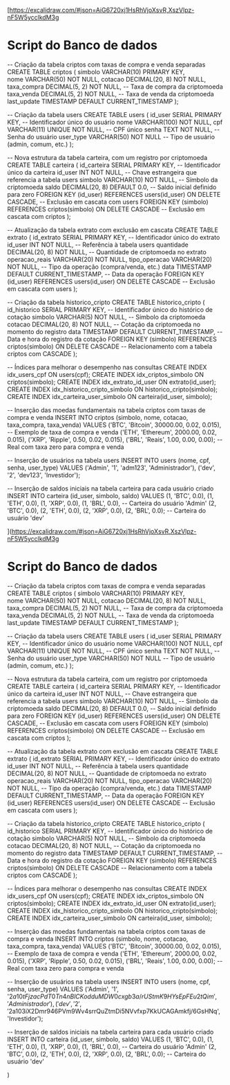 [https://excalidraw.com/#json=AiG6720xj1HsRhVjoXsvR,XszVlpz-nF5W5ycclkdM3g


# Script do Banco de dados
-- Criação da tabela criptos com taxas de compra e venda separadas
CREATE TABLE criptos (
    simbolo VARCHAR(10) PRIMARY KEY,  
    nome VARCHAR(50) NOT NULL,
    cotacao DECIMAL(20, 8) NOT NULL,
    taxa_compra DECIMAL(5, 2) NOT NULL,  -- Taxa de compra da criptomoeda
    taxa_venda DECIMAL(5, 2) NOT NULL,   -- Taxa de venda da criptomoeda
    last_update TIMESTAMP DEFAULT CURRENT_TIMESTAMP
);

-- Criação da tabela users
CREATE TABLE users (
    id_user SERIAL PRIMARY KEY,  -- Identificador único do usuário
    nome VARCHAR(100) NOT NULL,
    cpf VARCHAR(11) UNIQUE NOT NULL,  -- CPF único
    senha TEXT NOT NULL,  -- Senha do usuário
    user_type VARCHAR(50) NOT NULL  -- Tipo de usuário (admin, comum, etc.)
);

-- Nova estrutura da tabela carteira, com um registro por criptomoeda
CREATE TABLE carteira (
    id_carteira SERIAL PRIMARY KEY,  -- Identificador único da carteira
    id_user INT NOT NULL,  -- Chave estrangeira que referencia a tabela users
    simbolo VARCHAR(10) NOT NULL,  -- Símbolo da criptomoeda
    saldo DECIMAL(20, 8) DEFAULT 0.0,  -- Saldo inicial definido para zero
    FOREIGN KEY (id_user) REFERENCES users(id_user) ON DELETE CASCADE,  -- Exclusão em cascata com users
    FOREIGN KEY (simbolo) REFERENCES criptos(simbolo) ON DELETE CASCADE  -- Exclusão em cascata com criptos
);

-- Atualização da tabela extrato com exclusão em cascata
CREATE TABLE extrato (
    id_extrato SERIAL PRIMARY KEY,  -- Identificador único do extrato
    id_user INT NOT NULL,  -- Referência à tabela users
    quantidade DECIMAL(20, 8) NOT NULL,  -- Quantidade de criptomoeda no extrato
    operacao_reais VARCHAR(20) NOT NULL,
    tipo_operacao VARCHAR(20) NOT NULL,  -- Tipo da operação (compra/venda, etc.)
    data TIMESTAMP DEFAULT CURRENT_TIMESTAMP,  -- Data da operação
    FOREIGN KEY (id_user) REFERENCES users(id_user) ON DELETE CASCADE  -- Exclusão em cascata com users
);

-- Criação da tabela historico_cripto
CREATE TABLE historico_cripto (
    id_historico SERIAL PRIMARY KEY,  -- Identificador único do histórico de cotação
    simbolo VARCHAR(5) NOT NULL,  -- Símbolo da criptomoeda
    cotacao DECIMAL(20, 8) NOT NULL,  -- Cotação da criptomoeda no momento do registro
    data TIMESTAMP DEFAULT CURRENT_TIMESTAMP,  -- Data e hora do registro da cotação
    FOREIGN KEY (simbolo) REFERENCES criptos(simbolo) ON DELETE CASCADE  -- Relacionamento com a tabela criptos com CASCADE
);

-- Índices para melhorar o desempenho nas consultas
CREATE INDEX idx_users_cpf ON users(cpf);
CREATE INDEX idx_criptos_simbolo ON criptos(simbolo);
CREATE INDEX idx_extrato_id_user ON extrato(id_user);
CREATE INDEX idx_historico_cripto_simbolo ON historico_cripto(simbolo);
CREATE INDEX idx_carteira_user_simbolo ON carteira(id_user, simbolo);

-- Inserção das moedas fundamentais na tabela criptos com taxas de compra e venda
INSERT INTO criptos (simbolo, nome, cotacao, taxa_compra, taxa_venda)
VALUES
('BTC', 'Bitcoin', 30000.00, 0.02, 0.015),  -- Exemplo de taxa de compra e venda
('ETH', 'Ethereum', 2000.00, 0.02, 0.015),
('XRP', 'Ripple', 0.50, 0.02, 0.015),
('BRL', 'Reais', 1.00, 0.00, 0.00);  -- Real com taxa zero para compra e venda

-- Inserção de usuários na tabela users
INSERT INTO users (nome, cpf, senha, user_type)
VALUES
('Admin', '1', 'adm123', 'Administrador'),
('dev', '2', 'dev123', 'Investidor');  

-- Inserção de saldos iniciais na tabela carteira para cada usuário criado
INSERT INTO carteira (id_user, simbolo, saldo)
VALUES
(1, 'BTC', 0.0), (1, 'ETH', 0.0), (1, 'XRP', 0.0), (1, 'BRL', 0.0),  -- Carteira do usuário 'Admin'
(2, 'BTC', 0.0), (2, 'ETH', 0.0), (2, 'XRP', 0.0), (2, 'BRL', 0.0);  -- Carteira do usuário 'dev'

](https://excalidraw.com/#json=AiG6720xj1HsRhVjoXsvR,XszVlpz-nF5W5ycclkdM3g


# Script do Banco de dados
-- Criação da tabela criptos com taxas de compra e venda separadas
CREATE TABLE criptos (
    simbolo VARCHAR(10) PRIMARY KEY,  
    nome VARCHAR(50) NOT NULL,
    cotacao DECIMAL(20, 8) NOT NULL,
    taxa_compra DECIMAL(5, 2) NOT NULL,  -- Taxa de compra da criptomoeda
    taxa_venda DECIMAL(5, 2) NOT NULL,   -- Taxa de venda da criptomoeda
    last_update TIMESTAMP DEFAULT CURRENT_TIMESTAMP
);

-- Criação da tabela users
CREATE TABLE users (
    id_user SERIAL PRIMARY KEY,  -- Identificador único do usuário
    nome VARCHAR(100) NOT NULL,
    cpf VARCHAR(11) UNIQUE NOT NULL,  -- CPF único
    senha TEXT NOT NULL,  -- Senha do usuário
    user_type VARCHAR(50) NOT NULL  -- Tipo de usuário (admin, comum, etc.)
);

-- Nova estrutura da tabela carteira, com um registro por criptomoeda
CREATE TABLE carteira (
    id_carteira SERIAL PRIMARY KEY,  -- Identificador único da carteira
    id_user INT NOT NULL,  -- Chave estrangeira que referencia a tabela users
    simbolo VARCHAR(10) NOT NULL,  -- Símbolo da criptomoeda
    saldo DECIMAL(20, 8) DEFAULT 0.0,  -- Saldo inicial definido para zero
    FOREIGN KEY (id_user) REFERENCES users(id_user) ON DELETE CASCADE,  -- Exclusão em cascata com users
    FOREIGN KEY (simbolo) REFERENCES criptos(simbolo) ON DELETE CASCADE  -- Exclusão em cascata com criptos
);

-- Atualização da tabela extrato com exclusão em cascata
CREATE TABLE extrato (
    id_extrato SERIAL PRIMARY KEY,  -- Identificador único do extrato
    id_user INT NOT NULL,  -- Referência à tabela users
    quantidade DECIMAL(20, 8) NOT NULL,  -- Quantidade de criptomoeda no extrato
    operacao_reais VARCHAR(20) NOT NULL,
    tipo_operacao VARCHAR(20) NOT NULL,  -- Tipo da operação (compra/venda, etc.)
    data TIMESTAMP DEFAULT CURRENT_TIMESTAMP,  -- Data da operação
    FOREIGN KEY (id_user) REFERENCES users(id_user) ON DELETE CASCADE  -- Exclusão em cascata com users
);

-- Criação da tabela historico_cripto
CREATE TABLE historico_cripto (
    id_historico SERIAL PRIMARY KEY,  -- Identificador único do histórico de cotação
    simbolo VARCHAR(5) NOT NULL,  -- Símbolo da criptomoeda
    cotacao DECIMAL(20, 8) NOT NULL,  -- Cotação da criptomoeda no momento do registro
    data TIMESTAMP DEFAULT CURRENT_TIMESTAMP,  -- Data e hora do registro da cotação
    FOREIGN KEY (simbolo) REFERENCES criptos(simbolo) ON DELETE CASCADE  -- Relacionamento com a tabela criptos com CASCADE
);

-- Índices para melhorar o desempenho nas consultas
CREATE INDEX idx_users_cpf ON users(cpf);
CREATE INDEX idx_criptos_simbolo ON criptos(simbolo);
CREATE INDEX idx_extrato_id_user ON extrato(id_user);
CREATE INDEX idx_historico_cripto_simbolo ON historico_cripto(simbolo);
CREATE INDEX idx_carteira_user_simbolo ON carteira(id_user, simbolo);

-- Inserção das moedas fundamentais na tabela criptos com taxas de compra e venda
INSERT INTO criptos (simbolo, nome, cotacao, taxa_compra, taxa_venda)
VALUES
('BTC', 'Bitcoin', 30000.00, 0.02, 0.015),  -- Exemplo de taxa de compra e venda
('ETH', 'Ethereum', 2000.00, 0.02, 0.015),
('XRP', 'Ripple', 0.50, 0.02, 0.015),
('BRL', 'Reais', 1.00, 0.00, 0.00);  -- Real com taxa zero para compra e venda

-- Inserção de usuários na tabela users
INSERT INTO users (nome, cpf, senha, user_type)
VALUES
('Admin', '1', '$2a$10$tFjzacPdT0Tn4nBlCKodduMDW0cxgb3a/rUStmK9HYsEpFEu2tQim', 'Administrador'),
('dev', '2', '$2a$10$3iX2Dmr946PVm9Wv4srrQuZtmDi5NVvfxp7KkUCAGAmkfj/6GsHNq', 'Investidor');
  

-- Inserção de saldos iniciais na tabela carteira para cada usuário criado
INSERT INTO carteira (id_user, simbolo, saldo)
VALUES
(1, 'BTC', 0.0), (1, 'ETH', 0.0), (1, 'XRP', 0.0), (1, 'BRL', 0.0),  -- Carteira do usuário 'Admin'
(2, 'BTC', 0.0), (2, 'ETH', 0.0), (2, 'XRP', 0.0), (2, 'BRL', 0.0);  -- Carteira do usuário 'dev'

)
